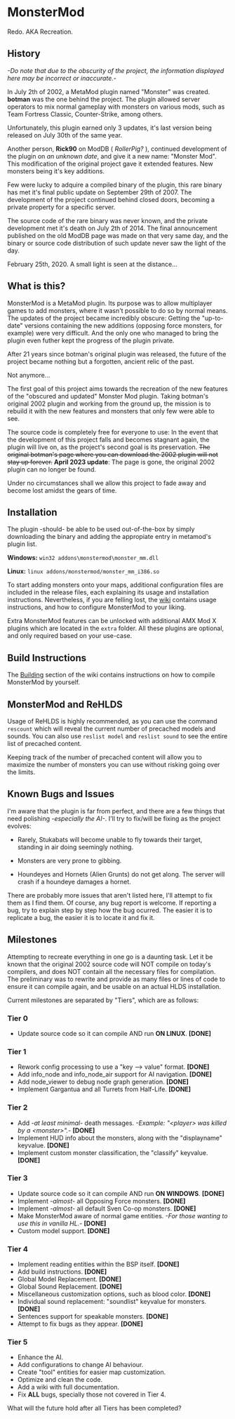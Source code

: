 # MonsterMod

Redo. AKA Recreation.

## History

*-Do note that due to the obscurity of the project, the information displayed here may be incorrect or inaccurate.-*

In July 2th of 2002, a MetaMod plugin named "Monster" was created. **botman** was the one behind the project. The plugin allowed server operators to mix normal gameplay with monsters on various mods, such as Team Fortress Classic, Counter-Strike, among others.

Unfortunately, this plugin earned only 3 updates, it's last version being released on July 30th of the same year.

Another person, **Rick90** on ModDB ( *RollerPig?* ), continued development of the plugin on *an unknown date*, and give it a new name: "Monster Mod". This modification of the original project gave it extended features. New monsters being it's key additions.

Few were lucky to adquire a compiled binary of the plugin, this rare binary has met it's final public update on September 29th of 2007. The development of the project continued behind closed doors, becoming a private property for a specific server.

The source code of the rare binary was never known, and the private development met it's death on July 2th of 2014. The final announcement published on the old ModDB page was made on that very same day, and the binary or source code distribution of such update never saw the light of the day.

February 25th, 2020.
A small light is seen at the distance...

## What is this?

MonsterMod is a MetaMod plugin. Its purpose was to allow multiplayer games to add monsters, where it wasn't possible to do so by normal means. The updates of the project became incredibly obscure: Getting the "up-to-date" versions containing the new additions (opposing force monsters, for example) were very difficult. And the only one who managed to bring the plugin even futher kept the progress of the plugin private.

After 21 years since botman's original plugin was released, the future of the project became nothing but a forgotten, ancient relic of the past.

Not anymore...

The first goal of this project aims towards the recreation of the new features of the "obscured and updated" Monster Mod plugin. Taking botman's original 2002 plugin and working from the ground up, the mission is to rebuild it with the new features and monsters that only few were able to see.

The source code is completely free for everyone to use: In the event that the development of this project falls and becomes stagnant again, the plugin will live on, as the project's second goal is its preservation. ~~The original botman's page where you can download the 2002 plugin will not stay up forever.~~ **April 2023 update**: The page is gone, the original 2002 plugin can no longer be found.

Under no circumstances shall we allow this project to fade away and become lost amidst the gears of time.

## Installation

The plugin -should- be able to be used out-of-the-box by simply downloading the binary and adding the appropiate entry in metamod's plugin list.

**Windows:**
`win32 addons\monstermod\monster_mm.dll`

**Linux:**
`linux addons/monstermod/monster_mm_i386.so`

To start adding monsters onto your maps, additional configuration files are included in the release files, each explaining its usage and installation instructions. Nevertheless, if you are felling lost, the [wiki](https://github.com/JulianR0/monstermod-redo/wiki) contains usage instructions, and how to configure MonsterMod to your liking.

Extra MonsterMod features can be unlocked with additional AMX Mod X plugins which are located in the `extra` folder. All these plugins are optional, and only required based on your use-case.

## Build Instructions

The [Building](https://github.com/JulianR0/monstermod-redo/wiki) section of the wiki contains instructions on how to compile MonsterMod by yourself.

## MonsterMod and ReHLDS

Usage of ReHLDS is highly recommended, as you can use the command `rescount` which will reveal the current number of precached models and sounds. You can also use `reslist model` and `reslist sound` to see the entire list of precached content.

Keeping track of the number of precached content will allow you to maximize the number of monsters you can use without risking going over the limits.

## Known Bugs and Issues

I'm aware that the plugin is far from perfect, and there are a few things that need polishing *-especially the AI-*. I'll try to fix/will be fixing as the project evolves:

- Rarely, Stukabats will become unable to fly towards their target, standing in air doing seemingly nothing.

- Monsters are very prone to gibbing.

- Houndeyes and Hornets (Alien Grunts) do not get along. The server will crash if a houndeye damages a hornet.

There are probably more issues that aren't listed here, I'll attempt to fix them as I find them. Of course, any bug report is welcome. If reporting a bug, try to explain step by step how the bug ocurred. The easier it is to replicate a bug, the easier it is to locate it and fix it.

## Milestones

Attempting to recreate everything in one go is a daunting task.
Let it be known that the original 2002 source code will NOT compile on today's compilers, and does NOT contain all the necessary files for compilation. The preliminary was to rewrite and provide as many files or lines of code to ensure it can compile again, and be usable on an actual HLDS installation.

Current milestones are separated by "Tiers", which are as follows:

### Tier 0

- Update source code so it can compile AND run **ON LINUX**. **[DONE]**

### Tier 1

- Rework config processing to use a "key --> value" format. **[DONE]**
- Add info_node and info_node_air support for AI navigation. **[DONE]**
- Add node_viewer to debug node graph generation. **[DONE]**
- Implement Gargantua and all Turrets from Half-Life. **[DONE]**

### Tier 2

- Add *-at least minimal-* death messages. *-Example: "\<player\> was killed by a \<monster\>".-* **[DONE]**
- Implement HUD info about the monsters, along with the "displayname" keyvalue. **[DONE]**
- Implement custom monster classification, the "classify" keyvalue. **[DONE]**

### Tier 3

- Update source code so it can compile AND run **ON WINDOWS**. **[DONE]**
- Implement *-almost-* all Opposing Force monsters. **[DONE]**
- Implement *-almost-* all default Sven Co-op monsters. **[DONE]**
- Make MonsterMod aware of normal game entities. *-For those wanting to use this in vanilla HL.-* **[DONE]**
- Custom model support. **[DONE]**

### Tier 4

- Implement reading entities within the BSP itself. **[DONE]**
- Add build instructions. **[DONE]**
- Global Model Replacement. **[DONE]**
- Global Sound Replacement. **[DONE]**
- Miscellaneous customization options, such as blood color. **[DONE]**
- Individual sound replacement: "soundlist" keyvalue for monsters. **[DONE]**
- Sentences support for speakable monsters. **[DONE]**
- Attempt to fix bugs as they appear. **[DONE]**

### Tier 5

- Enhance the AI.
- Add configurations to change AI behaviour.
- Create "tool" entities for easier map customization.
- Optimize and clean the code.
- Add a wiki with full documentation.
- Fix **ALL** bugs, specially those not covered in Tier 4.


What will the future hold after all Tiers has been completed?
